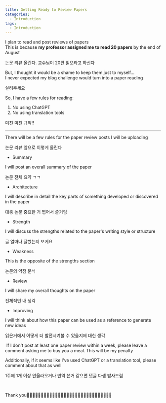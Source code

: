 ```yaml
---
title: Getting Ready to Review Papers
categories:
  - Introduction
tags:
  - Introduction
---
```


I plan to read and post reviews of papers  
This is because ​**my professor assigned me to read 20 papers** by the end of August

논문 리뷰 올린다. 교수님이 20편 읽으라고 하신다

 

But, I thought it would be a shame to keep them just to myself...  
I never expected my blog challenge would turn into a paper reading

살려주세요

 

So, I have a few rules for reading:  
1) No using ChatGPT  
2) No using translation tools

미친 미친 규칙!!

 

---

 

There will be a few rules for the paper review posts I will be uploading

논문 리뷰 앞으로 이렇게 올린다
​
 

- Summary

I will post an overall summary of the paper

논문 전체 요약 ㄱㄱ

 

- Architecture

I will describe in detail the key parts of something developed or discovered in the paper

대충 논문 중요한 거 찝어서 쓸거임

 

- Strength

I will discuss the strengths related to the paper's writing style or structure

글 얼마나 잘썼는지 보게요

 

- Weakness

This is the opposite of the strengths section

논문의 약점 분석

 

- Review

I will share my overall thoughts on the paper

전체적인 내 생각

 

- Improving

I will think about how this paper can be used as a reference to generate new ideas

읽은거에서 어떻게 더 발전시켜볼 수 있을지에 대한 생각

 
​
If I don't post at least one paper review within a week, please leave a comment asking me to buy you a meal. This will be my penalty

Additionally, if it seems like I've used ChatGPT or a translation tool, please comment about that as well

1주에 1개 이상 안올라오거나 번역 쓴거 같으면 댓글 다셈 밥사드림  

​



Thank you🥕🥕🥕🥕🥕🥕🥕🥕🥕🥕🥕🥕🥕🥕🥕🥕🥕🥕🥕🥕🥕🥕🥕🥕🥕🥕🥕🥕🥕🥕